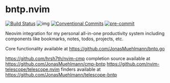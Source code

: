 # bntp.nvim
[![Build Status](https://travis-ci.com/JonasMuehlmann/productivity.nvim.svg?token=Vwfu8KoAQzt7HvYyFzCy&branch=main)](https://travis-ci.com/JonasMuehlmann/productivity.nvim) ![img](https://img.shields.io/badge/semver-2.0.0-green) [![Conventional Commits](https://img.shields.io/badge/Conventional%20Commits-1.0.0-yellow.svg)](https://conventionalcommits.org) [![pre-commit](https://img.shields.io/badge/pre--commit-enabled-brightgreen?logo=pre-commit&logoColor=white)](https://github.com/pre-commit/pre-commit)

Neovim integration for my personal all-in-one productivity system including components like bookmarks, notes, todos, projects, etc.

Core functionality available at https://github.com/JonasMuehlmann/bntp.go

https://github.com/hrsh7th/nvim-cmp completion source available at https://github.com/JonasMuehlmann/cmp-bntp
https://github.com/nvim-telescope/telescope.nvim finders available at https://github.com/JonasMuehlmann/telescope-bntp
